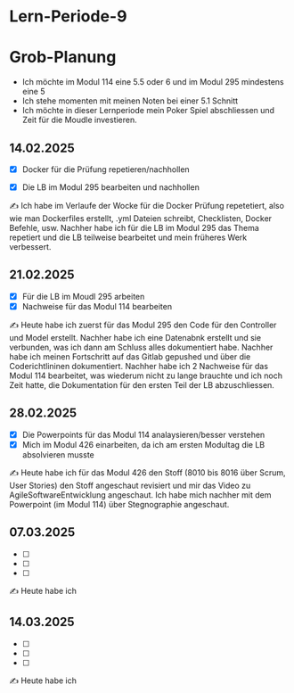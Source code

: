 # Lern-Periode-9

# Grob-Planung
- Ich möchte im Modul 114 eine 5.5 oder 6 und im Modul 295 mindestens eine 5
- Ich stehe momenten mit meinen Noten bei einer 5.1 Schnitt
- Ich möchte in dieser Lernperiode mein Poker Spiel abschliessen und Zeit für die Moudle investieren.

## 14.02.2025

- [x] Docker für die Prüfung repetieren/nachhollen
- [x] Die LB im Modul 295 bearbeiten und nachhollen

  
✍️ Ich habe im Verlaufe der Wocke für die Docker Prüfung repetetiert, also wie man Dockerfiles erstellt, .yml Dateien schreibt, Checklisten, Docker Befehle, usw. Nachher habe ich für die LB im Modul 295 das Thema repetiert und die LB teilweise bearbeitet und mein früheres Werk verbessert.

## 21.02.2025

- [x] Für die LB im Moudl 295 arbeiten 
- [x] Nachweise für das Modul 114 bearbeiten

✍️ Heute habe ich zuerst für das Modul 295 den Code für den Controller und Model erstellt. Nachher habe ich eine Datenabnk erstellt und sie verbunden, was ich dann am Schluss alles dokumentiert habe. Nachher habe ich meinen Fortschritt auf das Gitlab gepushed und über die Coderichtlininen dokumentiert. Nachher habe ich 2 Nachweise für das Modul 114 bearbeitet, was wiederum nicht zu lange brauchte und ich noch Zeit hatte, die Dokumentation für den ersten Teil der LB abzuschliessen.

## 28.02.2025

- [x] Die Powerpoints für das Modul 114 analaysieren/besser verstehen
- [x] Mich im Modul 426 einarbeiten, da ich am ersten Modultag die LB absolvieren musste

✍️ Heute habe ich für das Modul 426 den Stoff (8010 bis 8016 über Scrum, User Stories) den Stoff angeschaut revisiert und mir das Video zu AgileSoftwareEntwicklung angeschaut. Ich habe mich nachher mit dem Powerpoint (im Modul 114) über Stegnographie angeschaut.

## 07.03.2025

- [ ]
- [ ]
- [ ]

✍️ Heute habe ich

## 14.03.2025

- [ ]
- [ ]
- [ ]

✍️ Heute habe ich
